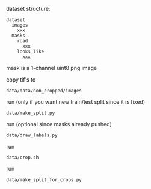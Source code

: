 dataset structure:
```
dataset
  images
    xxx
  masks
    road
      xxx
    looks_like
      xxx
```

mask is a 1-channel uint8 png image


copy tif's to
```
data/data/non_cropped/images
```

run (only if you want new train/test split since it is fixed)
```
data/make_split.py
```

run (optional since masks already pushed)
```
data/draw_labels.py
```

run
```
data/crop.sh
```

run
```
data/make_split_for_crops.py
```
